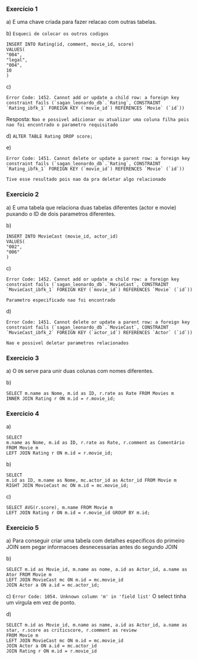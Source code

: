 ### Exercício 1
a) E uma chave criada para fazer relacao com outras tabelas.

b) ```Esqueci de colocar os outros codigos```
```
INSERT INTO Rating(id, comment, movie_id, score)
VALUES(
"004",
"legal",
"004",
10
)
```

c)
```
Error Code: 1452. Cannot add or update a child row: a foreign key constraint fails (`sagan_leonardo_db`.`Rating`, CONSTRAINT `Rating_ibfk_1` FOREIGN KEY (`movie_id`) REFERENCES `Movie` (`id`))
```

Resposta: ``` Nao e possivel adicionar ou atualizar uma coluna filha pois nao foi encontrado o parametro requisitado ```

d) ```ALTER TABLE Rating DROP score;```

e) 
```
Error Code: 1451. Cannot delete or update a parent row: a foreign key constraint fails (`sagan_leonardo_db`.`Rating`, CONSTRAINT `Rating_ibfk_1` FOREIGN KEY (`movie_id`) REFERENCES `Movie` (`id`))
```

``` Tive esse resultado pois nao da pra deletar algo relacionado ```

### Exercicio 2

a) E uma tabela que relaciona duas tabelas diferentes (actor e movie) puxando o ID de dois parametros diferentes.

b) 
```
INSERT INTO MovieCast (movie_id, actor_id)
VALUES(
"002",
"006"
)
```

c)
```
Error Code: 1452. Cannot add or update a child row: a foreign key constraint fails (`sagan_leonardo_db`.`MovieCast`, CONSTRAINT `MovieCast_ibfk_1` FOREIGN KEY (`movie_id`) REFERENCES `Movie` (`id`))

```

``` Parametro especificado nao foi encontrado ```

d) 
```
Error Code: 1451. Cannot delete or update a parent row: a foreign key constraint fails (`sagan_leonardo_db`.`MovieCast`, CONSTRAINT `MovieCast_ibfk_2` FOREIGN KEY (`actor_id`) REFERENCES `Actor` (`id`))

```

```Nao e possivel deletar parametros relacionados```

### Exercicio 3

a) O ```ON``` serve para unir duas colunas com nomes diferentes.

b) 
```
SELECT m.name as Nome, m.id as ID, r.rate as Rate FROM Movies m 
INNER JOIN Rating r ON m.id = r.movie_id;
```

### Exercicio 4

a)
```
SELECT 
m.name as Nome, m.id as ID, r.rate as Rate, r.comment as Comentário FROM Movie m 
LEFT JOIN Rating r ON m.id = r.movie_id;
```

b)
```
SELECT
m.id as ID, m.name as Nome, mc.actor_id as Actor_id FROM Movie m
RIGHT JOIN MovieCast mc ON m.id = mc.movie_id;
```

c)
```
SELECT AVG(r.score), m.name FROM Movie m 
LEFT JOIN Rating r ON m.id = r.movie_id GROUP BY m.id;
```

### Exercicio 5

a) Para conseguir criar uma tabela com detalhes especificos do primeiro JOIN sem pegar informacoes desnecessarias antes do segundo JOIN

b) 
```
SELECT m.id as Movie_id, m.name as nome, a.id as Actor_id, a.name as Ator FROM Movie m
LEFT JOIN MovieCast mc ON m.id = mc.movie_id
JOIN Actor a ON a.id = mc.actor_id;
```

c) ``` Error Code: 1054. Unknown column 'm' in 'field list' ```
 O select tinha um virgula em vez de ponto.
 
d) 
```
SELECT m.id as Movie_id, m.name as name, a.id as Actor_id, a.name as star, r.score as criticscore, r.comment as review 
FROM Movie m
LEFT JOIN MovieCast mc ON m.id = mc.movie_id
JOIN Actor a ON a.id = mc.actor_id
JOIN Rating r ON m.id = r.movie_id
```




